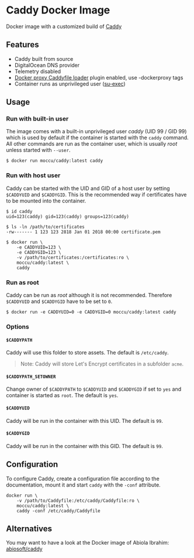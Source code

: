 # Caddy Docker Image

Docker image with a customized build of [Caddy](https://github.com/mholt/caddy)

## Features
* Caddy built from source
* DigitalOcean DNS provider
* Telemetry disabled
* [Docker proxy Caddyfile loader](https://github.com/lucaslorentz/caddy-docker-proxy/) plugin enabled, use <tag>-dockerproxy tags
* Container runs as unprivileged user ([su-exec](https://github.com/ncopa/su-exec))


## Usage

### Run with built-in user
The image comes with a built-in unprivileged user *caddy* (UID 99 / GID 99) which is used by default if the container is started with the `caddy` command. All other commands are run as the container user, which is usually *root* unless started with `--user`.
```
$ docker run moccu/caddy:latest caddy
```
### Run with host user
Caddy can be started with the UID and GID of a host user by setting `$CADDYUID` and `$CADDYGID`. This is the recommended way if certificates have to be mounted into the container.
```
$ id caddy
uid=123(caddy) gid=123(caddy) groups=123(caddy)

$ ls -ln /path/to/certificates
-rw------- 1 123 123 2818 Jan 01 2018 00:00 certificate.pem

$ docker run \
    -e CADDYUID=123 \
    -e CADDYGID=123 \
    -v /path/to/certificates:/certificates:ro \
    moccu/caddy:latest \
    caddy
```
### Run as root
Caddy can be run as *root* although it is not recommended. Therefore `$CADDYUID` and `$CADDYGID` have to be set to `0`.
```
$ docker run -e CADDYUID=0 -e CADDYGID=0 moccu/caddy:latest caddy
```

### Options
#### `$CADDYPATH`
Caddy will use this folder to store assets. The default is `/etc/caddy`.
> Note: Caddy will store Let's Encrypt certificates in a subfolder `acme`.

#### `$CADDYPATH_SETOWNER`
Change owner of `$CADDYPATH` to `$CADDYUID` and `$CADDYGID` if set to `yes` and container is started as `root`. The default is `yes`.

#### `$CADDYUID`
Caddy will be run in the container with this UID. The default is `99`.

#### `$CADDYGID`
Caddy will be run in the container with this GID. The default is `99`.


## Configuration
To configure Caddy, create a configuration file according to the documentation, mount it and start `caddy` with the `-conf` attribute.
```
docker run \
    -v /path/to/Caddyfile:/etc/caddy/Caddyfile:ro \
    moccu/caddy:latest \
    caddy -conf /etc/caddy/Caddyfile
```

## Alternatives
You may want to have a look at the Docker image of Abiola Ibrahim: [abiosoft/caddy](https://hub.docker.com/r/abiosoft/caddy/)
